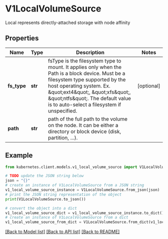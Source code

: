 # V1LocalVolumeSource

Local represents directly-attached storage with node affinity

## Properties

Name | Type | Description | Notes
------------ | ------------- | ------------- | -------------
**fs_type** | **str** | fsType is the filesystem type to mount. It applies only when the Path is a block device. Must be a filesystem type supported by the host operating system. Ex. \&quot;ext4\&quot;, \&quot;xfs\&quot;, \&quot;ntfs\&quot;. The default value is to auto-select a filesystem if unspecified. | [optional] 
**path** | **str** | path of the full path to the volume on the node. It can be either a directory or block device (disk, partition, ...). | 

## Example

```python
from kubernetes.client.models.v1_local_volume_source import V1LocalVolumeSource

# TODO update the JSON string below
json = "{}"
# create an instance of V1LocalVolumeSource from a JSON string
v1_local_volume_source_instance = V1LocalVolumeSource.from_json(json)
# print the JSON string representation of the object
print(V1LocalVolumeSource.to_json())

# convert the object into a dict
v1_local_volume_source_dict = v1_local_volume_source_instance.to_dict()
# create an instance of V1LocalVolumeSource from a dict
v1_local_volume_source_from_dict = V1LocalVolumeSource.from_dict(v1_local_volume_source_dict)
```
[[Back to Model list]](../README.md#documentation-for-models) [[Back to API list]](../README.md#documentation-for-api-endpoints) [[Back to README]](../README.md)


